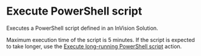 # Execute PowerShell script

Executes a PowerShell script defined in an InVision Solution.

Maximum execution time of the script is 5 minutes. If the script is expected to take longer, use the [Execute long-running PowerShell script](execute-long-running-powershell-script.md) action.